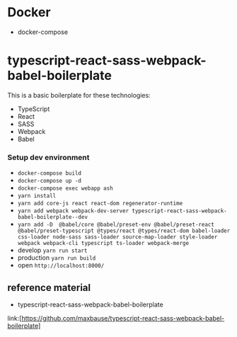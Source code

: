 # Docker
- docker-compose
# typescript-react-sass-webpack-babel-boilerplate
This is a basic boilerplate for these technologies:
- TypeScript
- React
- SASS
- Webpack
- Babel

### Setup dev environment
- `docker-compose build`
- `docker-compose up -d`
- `docker-compose exec webapp ash`
- `yarn install`
- `yarn add core-js react react-dom regenerator-runtime`
- `yarn add webpack webpack-dev-server typescript-react-sass-webpack-babel-boilerplate--dev`
- `yarn add -D  @babel/core @babel/preset-env @babel/preset-react @babel/preset-typescript @types/react @types/react-dom babel-loader css-loader node-sass sass-loader source-map-loader style-loader webpack webpack-cli typescript ts-loader webpack-merge`
- develop `yarn run start`
- production `yarn run build`
- open `http://localhost:8000/`

## reference material
- typescript-react-sass-webpack-babel-boilerplate

link:[https://github.com/maxbause/typescript-react-sass-webpack-babel-boilerplate]
